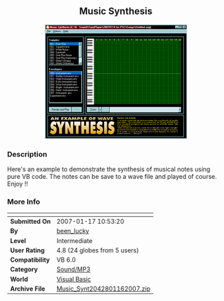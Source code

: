 ﻿<div align="center">

## Music Synthesis

<img src="PIC20071161233167193.gif">
</div>

### Description

Here's an example to demonstrate the synthesis of musical notes using pure VB code. The notes can be save to a wave file and played of course. Enjoy !!
 
### More Info
 


<span>             |<span>
---                |---
**Submitted On**   |2007-01-17 10:53:20
**By**             |[been\_lucky](https://github.com/Planet-Source-Code/PSCIndex/blob/master/ByAuthor/been-lucky.md)
**Level**          |Intermediate
**User Rating**    |4.8 (24 globes from 5 users)
**Compatibility**  |VB 6\.0
**Category**       |[Sound/MP3](https://github.com/Planet-Source-Code/PSCIndex/blob/master/ByCategory/sound-mp3__1-45.md)
**World**          |[Visual Basic](https://github.com/Planet-Source-Code/PSCIndex/blob/master/ByWorld/visual-basic.md)
**Archive File**   |[Music\_Synt2042801162007\.zip](https://github.com/Planet-Source-Code/been-lucky-music-synthesis__1-67637/archive/master.zip)








